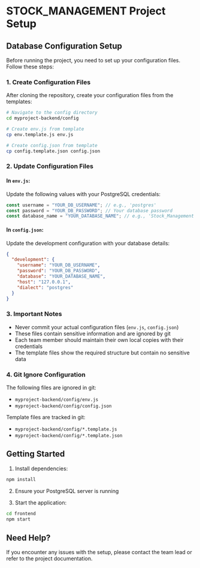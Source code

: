 # STOCK_MANAGEMENT Project Setup

## Database Configuration Setup

Before running the project, you need to set up your configuration files. Follow these steps:

### 1. Create Configuration Files

After cloning the repository, create your configuration files from the templates:

```bash
# Navigate to the config directory
cd myproject-backend/config

# Create env.js from template
cp env.template.js env.js

# Create config.json from template
cp config.template.json config.json
```

### 2. Update Configuration Files

#### In `env.js`:

Update the following values with your PostgreSQL credentials:

```javascript
const username = "YOUR_DB_USERNAME"; // e.g., 'postgres'
const password = "YOUR_DB_PASSWORD"; // Your database password
const database_name = "YOUR_DATABASE_NAME"; // e.g., 'Stock_Management'
```

#### In `config.json`:

Update the development configuration with your database details:

```json
{
  "development": {
    "username": "YOUR_DB_USERNAME",
    "password": "YOUR_DB_PASSWORD",
    "database": "YOUR_DATABASE_NAME",
    "host": "127.0.0.1",
    "dialect": "postgres"
  }
}
```

### 3. Important Notes

- Never commit your actual configuration files (`env.js`, `config.json`)
- These files contain sensitive information and are ignored by git
- Each team member should maintain their own local copies with their credentials
- The template files show the required structure but contain no sensitive data

### 4. Git Ignore Configuration

The following files are ignored in git:

- `myproject-backend/config/env.js`
- `myproject-backend/config/config.json`

Template files are tracked in git:

- `myproject-backend/config/*.template.js`
- `myproject-backend/config/*.template.json`

## Getting Started

1. Install dependencies:

```bash
npm install
```

2. Ensure your PostgreSQL server is running

3. Start the application:

```bash
cd frontend
npm start
```

## Need Help?

If you encounter any issues with the setup, please contact the team lead or refer to the project documentation.
